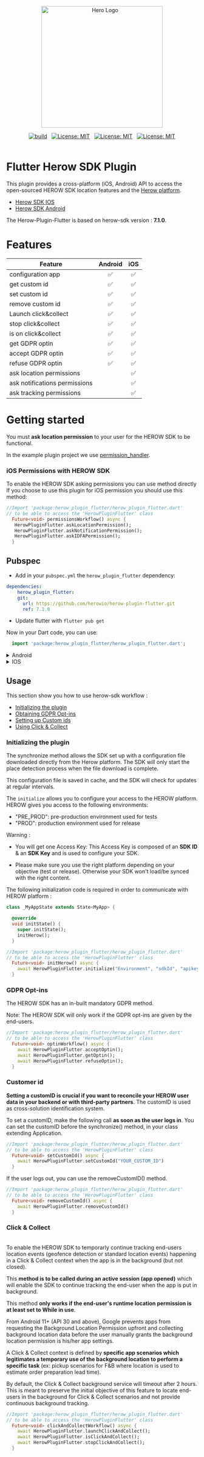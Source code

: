 <p align="center">
  <a href="https://www.herow.io/" target="blank"><img src="https://uploads-ssl.webflow.com/5ef0d4414918620b0477c25e/5ef21969897eb53ed7491072_logo_tech-herow-300x150.png" width="320" alt="Hero Logo" /></a>
</p>

<p align="center">
<table>
<tr>
  <a href="https://github.com/herowio/herow-plugin-flutter/actions/workflows/flutter-ci.yml" target="blank"><img src="https://github.com/herowio/herow-plugin-flutter/actions/workflows/flutter-ci.yml/badge.svg"  alt="build" /></a>
</tr>
&nbsp;
<tr>
  <a href="https://github.com/herowio/herow-plugin-flutter/blob/main/LICENSE" target="blank"><img src="https://img.shields.io/badge/License-MIT-yellow.svg" alt="License: MIT" /></a>
</tr>
&nbsp;
<tr>
  <a href="https://github.com/herowio/herow-sdk-android" target="blank"><img src="https://img.shields.io/badge/herow--sdk--android-7.1.0-%230ea7d8" alt="License: MIT" /></a>
  </tr>
  &nbsp;
  <tr>
  <a href="https://github.com/herowio/herow-sdk-ios" target="blank"><img src="https://img.shields.io/badge/herow--sdk--ios-7.1.0-%230ea7d8" alt="License: MIT" /></a>
  </tr>
</table>
</p>

# Flutter Herow SDK Plugin

This plugin provides a cross-platform (iOS, Android) API to access the open-sourced HEROW SDK
location features and the [Herow platform](https://herow.io).

* [Herow SDK IOS](https://github.com/herowio/herow-sdk-ios)
* [Herow SDK Android](https://github.com/herowio/herow-sdk-android)

The Herow-Plugin-Flutter is based on herow-sdk version : **7.1.0**.

# Features 

| Feature                        | Android  | iOS    | 
| -------                        |:-------: | :-----:|
| configuration app              |✅        |    ✅    |
| get custom id                  |✅        |    ✅    |
| set custom id                  |✅        |     ✅   |
| remove custom id               |✅        |     ✅   |
| Launch click&collect           |✅        |     ✅   |
| stop click&collect             |✅        |     ✅   |
| is on click&collect            |✅        |     ✅   |
| get GDPR optin                 |✅        |    ✅    |
| accept GDPR optin              |✅        |     ✅   |
| refuse GDPR optin              |✅        |    ✅    |
| ask location permissions       |         |    ✅    |
| ask notifications permissions  |          |    ✅    |
| ask tracking permissions       |          |    ✅    |



# Getting started

You must **ask location permission** to your user for the HEROW SDK to be functional.

In the example plugin project we use [permission_handler](https://pub.dev/packages/permission_handler).

### iOS Permissions with HEROW SDK

To enable the HEROW SDK asking permissions you can use method directly 
If you choose to use this plugin for iOS permission you should use this method: 

```dart
//Import 'package:herow_plugin_flutter/herow_plugin_flutter.dart'
// to be able to access the 'HerowPluginFlutter' class
  Future<void> permissionsWorkflow() async {
   HerowPluginFlutter.askLocationPermission();
   HerowPluginFlutter.askNotificationPermission();
   HerowPluginFlutter.askIDFAPermission();
  }
```


## Pubspec

- Add in your `pubspec.yml` the `herow_plugin_flutter` dependency: 

```yaml
dependencies:
    herow_plugin_flutter:
    git:
      url: https://github.com/herowio/herow-plugin-flutter.git
      ref: 7.1.0
```

- Update flutter with `flutter pub get`

Now in your Dart code, you can use:

```dart
  import 'package:herow_plugin_flutter/herow_plugin_flutter.dart';
```

<details>
<summary>Android</summary>

Add location permission in your `AndroidManifests.xml` : 

```xml
    <uses-permission android:name="android.permission.INTERNET" />
    <uses-permission android:name="android.permission.ACCESS_COARSE_LOCATION" />
    <uses-permission android:name="android.permission.ACCESS_FINE_LOCATION" />
    <uses-permission android:name="android.permission.ACCESS_BACKGROUND_LOCATION" />
```

In your `android/app/build.gradle` increase the project's minSdkVersion version to at least `21`.

```json
android {
  ...
  defaultConfig {
      ...
      minSdkVersion 21
      ...
  }
  ...
}
```

In your `android/build.gradle` increase the kotlin's version to at least `1.4.32`.

```json
  buildscript {
    ext.kotlin_version = '1.4.32'
    ...
  }
```

In your `android/build.gradle` add our Github maven registry.

```json
allprojects {
    repositories {
        google()
        jcenter()
        maven {
            name = "GitHubPackages"
            url = uri("https://maven.pkg.github.com/herowio/herow-sdk-android")
            credentials {
                // for more detail, please contact contact@herow.io
                username = "xxx"
                password = "xxx"
            }
        }
    }
}
```

</details>

<details>
<summary>IOS</summary>

* Modify your podfile to include `herow specs sources`

```
source 'https://github.com/herowio/Specs'
```

* Update your `plist` to use `locations and idfa permissions` ( you should read the native iOS documentation [here](https://github.com/herowio/herow-sdk-ios)


</details>


## Usage

This section show you how to use herow-sdk workflow : 

 - [Initializing the plugin](#initializing-the-plugin)
 - [Obtaining GDPR Opt-ins](#gdpr-opt-ins)
 - [Setting up Custom ids](#customer-id)
 - [Using Click & Collect](#click--collect)

### Initializing the plugin

The synchronize method allows the SDK set up with a configuration file downloaded directly from the Herow platform. The SDK will only start the place detection process when the file download is complete.

This configuration file is saved in cache, and the SDK will check for updates at regular intervals.

The `initialize` allows you to configure your access to the HEROW platform. HEROW gives you access to the following environments:

- "PRE_PROD": pre-production environment used for tests
- "PROD": production environment used for release


Warning :

- You will get one Access Key: This Access Key is composed of an **SDK ID** & an **SDK Key** and is used to configure your SDK.

- Please make sure you use the right platform depending on your objective (test or release). Otherwise your SDK won't load/be synced with the right content.
  

The following initialization code is required in order to communicate with HEROW platform : 

```dart
class _MyAppState extends State<MyApp> {

  @override
  void initState() {
    super.initState();
    initHerow();
  }

//Import 'package:herow_plugin_flutter/herow_plugin_flutter.dart'
// to be able to access the 'HerowPluginFlutter' class
  Future<void> initHerow() async {
    await HerowPluginFlutter.initialize("Environment", "sdkId", "apikey");
  }
```

### GDPR Opt-ins

The HEROW SDK has an in-built mandatory GDPR method.

Note: The HEROW SDK will only work if the GDPR opt-ins are given by the end-users.

```dart
//Import 'package:herow_plugin_flutter/herow_plugin_flutter.dart'
// to be able to access the 'HerowPluginFlutter' class
  Future<void> optinWorkflow() async {
    await HerowPluginFlutter.acceptOptin();
    await HerowPluginFlutter.getOptin();
    await HerowPluginFlutter.refuseOptin();
  }
```

### Customer id

**Setting a customID is crucial if you want to reconcile your HEROW user data in your backend or with third-party partners**. The customID is used as cross-solution identification system.


To set a customID, make the following call **as soon as the user logs in**. You can set the customID before the synchronize() method, in your class extending Application.

```dart
//Import 'package:herow_plugin_flutter/herow_plugin_flutter.dart'
// to be able to access the 'HerowPluginFlutter' class
  Future<void> setCustomId() async {
    await HerowPluginFlutter.setCustomId("YOUR_CUSTOM_ID")
  }
```

If the user logs out, you can use the removeCustomID() method. 
 
```dart
//Import 'package:herow_plugin_flutter/herow_plugin_flutter.dart'
// to be able to access the 'HerowPluginFlutter' class
  Future<void> removeCustomId() async {
    await HerowPluginFlutter.removeCustomId()
  }
```

### Click & Collect
<br>
To enable the HEROW SDK to temporarly continue tracking end-users location events (geofence detection or standard location events) happening in a Click & Collect context when the app is in the background (but not closed).

This **method is to be called during an active session (app opened)** which will enable the SDK to continue tracking the end-user when the app is put in background.

This method **only works if the end-user's runtime location permission is at least set to While in use**.

From Android 11+ (API 30 and above), Google prevents apps from requesting the Background Location Permission upfront and collecting background location data before the user manually grants the background location permission is his/her app settings.

A Click & Collect context is defined by **specific app scenarios which legitimates a temporary use of the background location to perform a specific task** (ex: pickup scenarios for F&B where location is used to estimate order preparation lead time).

By default, the Click & Collect background service will timeout after 2 hours. This is meant to preserve the initial objective of this feature to locate end-users in the background for Click & Collect scenarios and not provide continuous background tracking.

```dart
//Import 'package:herow_plugin_flutter/herow_plugin_flutter.dart'
// to be able to access the 'HerowPluginFlutter' class
  Future<void> clickAndCollectWorkflow() async {
    await HerowPluginFlutter.launchClickAndCollect();
    await HerowPluginFlutter.isClickAndCollect();
    await HerowPluginFlutter.stopClickAndCollect();
  }
```


